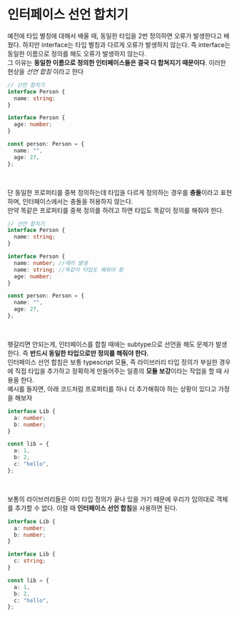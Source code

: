 # 인터페이스 선언 합치기

예전에 타입 별칭에 대해서 배울 때, 동일한 타입을 2번 정의하면 오류가 발생한다고 배웠다. 하지만 interface는 타입 별칭과 다르게 오류가 발생하지 않는다. 즉 interface는 동일한 이름으로 정의를 해도 오류가 발생하지 않는다.  
그 이유는 **동일한 이름으로 정의한 인터페이스들은 결국 다 합쳐지기 때문이다**. 이러한 현상을 _선언 합침_ 이라고 한다

```ts
// 선언 합치기
interface Person {
  name: string;
}

interface Person {
  age: number;
}

const person: Person = {
  name: "",
  age: 27,
};
```

<br>

단 동일한 프로퍼티를 중복 정의하는데 타입을 다르게 정의하는 경우를 **충돌**이라고 표현하며, 인터페이스에서는 충돌을 허용하지 않는다.  
만약 똑같은 프로퍼티를 중복 정의를 하려고 하면 타입도 똑같이 정의를 해줘야 한다.

```ts
// 선언 합치기
interface Person {
  name: string;
}

interface Person {
  name: number; //에러 발생
  name: string; //똑같이 타입도 해줘야 함
  age: number;
}

const person: Person = {
  name: "",
  age: 27,
};
```

<br>

헷갈리면 안되는게, 인터페이스를 합칠 때에는 subtype으로 선언을 해도 문제가 발생한다. 즉 **반드시 동일한 타입으로만 정의를 해줘야 한다.**  
인터페이스 선언 합침은 보통 typescript 모듈, 즉 라이브러리 타입 정의가 부실한 경우에 직접 타입을 추가하고 정확하게 만들어주는 일종의 **모듈 보강**이라는 작업을 할 때 사용을 한다.  
예시를 들자면, 아래 코드처럼 프로퍼티를 하나 더 추가해줘야 하는 상황이 있다고 가정을 해보자

```ts
interface Lib {
  a: number;
  b: number;
}

const lib = {
  a: 1,
  b: 2,
  c: "hello",
};
```

<br>

보통의 라이브러리들은 이미 타입 정의가 끝나 있을 거기 때문에 우리가 임의대로 객체를 추가할 수 없다. 이럴 때 **인터페이스 선언 합침**을 사용하면 된다.

```ts
interface Lib {
  a: number;
  b: number;
}

interface Lib {
  c: string;
}

const lib = {
  a: 1,
  b: 2,
  c: "hello",
};
```
